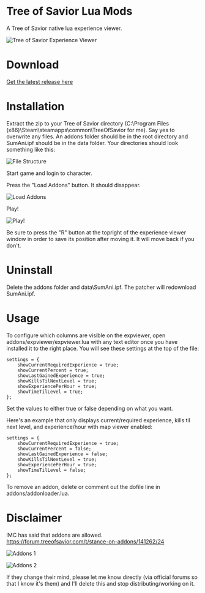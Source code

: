 # Tree of Savior Lua Mods

A Tree of Savior native lua experience viewer.

![Tree of Savior Experience Viewer](http://i.imgur.com/z8xXMvA.jpg)

# Download

[Get the latest release here](https://github.com/Excrulon/Tree-of-Savior-Lua-Mods/releases)

# Installation

 Extract the zip to your Tree of Savior directory (C:\Program Files (x86)\Steam\steamapps\common\TreeOfSavior for me). Say yes to overwrite any files. An addons folder should be in the root directory and SumAni.ipf should be in the data folder. Your directories should look something like this:

![File Structure](http://i.imgur.com/wme1kOc.png)

Start game and login to character.

Press the "Load Addons" button. It should disappear.

![Load Addons](http://i.imgur.com/8ujqiMq.jpg)

Play!
 
![Play!](http://i.imgur.com/z8xXMvA.jpg)

Be sure to press the "R" button at the topright of the experience viewer window in order to save its position after moving it. It will move back if you don't.

# Uninstall

Delete the addons folder and data\SumAni.ipf. The patcher will redownload SumAni.ipf.

# Usage

To configure which columns are visible on the expviewer, open addons/expviewer/expviewer.lua with any text editor once you have installed it to the right place. You will see these settings at the top of the file:

```
settings = {
	showCurrentRequiredExperience = true;
	showCurrentPercent = true;
	showLastGainedExperience = true;
	showKillsTilNextLevel = true;
	showExperiencePerHour = true;
	showTimeTilLevel = true;
};
```

Set the values to either true or false depending on what you want.

Here's an example that only displays current/required experience, kills til next level, and experience/hour with map viewer enabled:

```
settings = {
	showCurrentRequiredExperience = true;
	showCurrentPercent = false;
	showLastGainedExperience = false;
	showKillsTilNextLevel = true;
	showExperiencePerHour = true;
	showTimeTilLevel = false;
};
```

To remove an addon, delete or comment out the dofile line in addons/addonloader.lua.

# Disclaimer

IMC has said that addons are allowed. https://forum.treeofsavior.com/t/stance-on-addons/141262/24

![Addons 1](http://i.imgur.com/oJ4B99B.png)

![Addons 2](http://i.imgur.com/rxLmSoa.png)

If they change their mind, please let me know directly (via official forums so that I know it's them) and I'll delete this and stop distributing/working on it.
